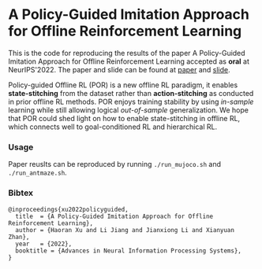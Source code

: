 # A Policy-Guided Imitation Approach for Offline Reinforcement Learning

This is the code for reproducing the results of the paper A Policy-Guided Imitation Approach for Offline Reinforcement Learning accepted as **oral** at NeurIPS'2022. The paper and slide can be found at [paper](https://arxiv.org/abs/2210.08323) and [slide](https://docs.google.com/presentation/d/1swZTLDSvZLGCrXs46tzSHLWZC6VfO9qYChegjjadCpc/edit#slide=id.g170ea50d4c3_9_42).

Policy-guided Offline RL (POR) is a new offline RL paradigm, it enables **state-stitching** from the dataset rather than **action-stitching** as conducted in prior offline RL methods. POR enjoys training stability by using *in-sample* learning while still allowing logical *out-of-sample* generalization.
We hope that POR could shed light on how to enable state-stitching in offline RL, which connects well to goal-conditioned RL and hierarchical RL. 

### Usage
Paper reuslts can be reproduced by running `./run_mujoco.sh` and `./run_antmaze.sh`.

### Bibtex
```
@inproceedings{xu2022policyguided,
  title  = {A Policy-Guided Imitation Approach for Offline Reinforcement Learning},
  author = {Haoran Xu and Li Jiang and Jianxiong Li and Xianyuan Zhan},
  year   = {2022},
  booktitle = {Advances in Neural Information Processing Systems},
}
```

